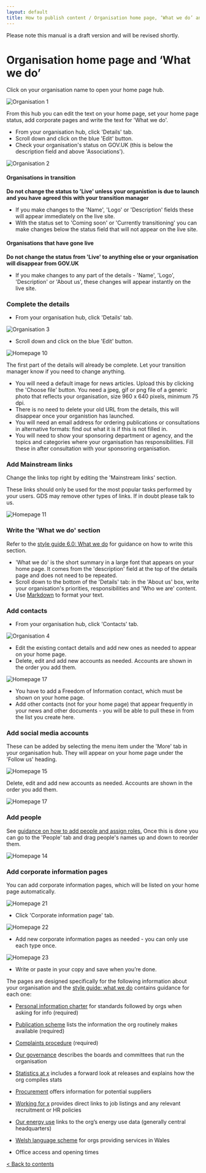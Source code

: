 ```yaml
---
layout: default
title: How to publish content / Organisation home page, ‘What we do’ and adding contacts
---
```


Please note this manual is a draft version and will be revised shortly.

# Organisation home page and ‘What we do’

Click on your organisation name to open your home page hub. 

![Organisation 1](organisation-1.png) 
   
From this hub you can edit the text on your home page, set your home page status, add corporate pages and write the text for 'What we do'.

* From your organisation hub, click 'Details' tab.
* Scroll down and click on the blue 'Edit' button.
* Check your organisation's status on GOV.UK (this is below the description field and above 'Associations'). 

![Organisation 2](organisation-2.png) 

#### Organisations in transition

**Do not change the status to 'Live' unless your organistion is due to launch and you have agreed this with your transition manager**

* If you make changes to the 'Name', 'Logo' or 'Description' fields these will appear immediately on the live site.
* With the status set to 'Coming soon' or 'Currently transitioning' you can make changes below the status field that will not appear on the live site.

#### Organisations that have gone live

**Do not change the status from 'Live' to anything else or your organisation will disappear from GOV.UK**

* If you make changes to any part of the details - 'Name', 'Logo', 'Description' or 'About us', these changes will appear instantly on the live site.

### Complete the details 

* From your organisation hub, click 'Details' tab.

![Organisation 3](organisation-3.png) 

* Scroll down and click on the blue 'Edit' button.

![Homepage 10](homepage-10.png)   

The first part of the details will already be complete. Let your transition manager know if you need to change anything. 

* You will need a default image for news articles. Upload this by clicking the 'Choose file' button. You need a jpeg, gif or png file of a generic photo that reflects your organisation, size 960 x 640 pixels, minimum 75 dpi.
* There is no need to delete your old URL from the details, this will disappear once your organistion has launched.
* You will need an email address for ordering publications or consultations in alternative formats: find out what it is if this is not filled in.
* You will need to show your sponsoring department or agency, and the topics and categories where your organisation has responsibilities. Fill these in after consultation with your sponsoring organisation.

### Add Mainstream links

Change the links top right by editing the 'Mainstream links' section.

These links should only be used for the most popular tasks performed by your users. GDS may remove other types of links. If in doubt please talk to us.

![Homepage 11](homepage-11.png)


### Write the 'What we do' section

Refer to the [style guide 6.0: What we do](https://www.gov.uk/designprinciples/insidegovernment#what-we-do) for guidance on how to write this section.

* 'What we do' is the short summary in a large font that appears on your home page. It comes from the 'description' field at the top of the details page and does not need to be repeated.
* Scroll down to the bottom of the 'Details' tab: in the 'About us' box, write your organisation's priorities, responsibilities and 'Who we are' content.
* Use [Markdown](http://alphagov.github.io/inside-government-admin-guide/creating-documents/markdown.html) to format your text.

### Add contacts

* From your organisation hub, click 'Contacts' tab.

![Organisation 4](organisation-4.png) 

* Edit the existing contact details and add new ones as needed to appear on your home page. 
* Delete, edit and add new accounts as needed. Accounts are shown in the order you add them.

![Homepage 17](homepage-17.png)	

* You have to add a Freedom of Information contact, which must be shown on your home page.
* Add other contacts (not for your home page) that appear frequently in your news and other documents - you will be able to pull these in from the list you create here.


### Add social media accounts

These can be added by selecting the menu item under the 'More' tab in your organisation hub. They will appear on your home page under the 'Follow us' heading.

![Homepage 15](homepage-15.png)   

Delete, edit and add new accounts as needed. Accounts are shown in the order you add them.

![Homepage 17](homepage-17.png)	

### Add people

See [guidance on how to add people and assign roles.](http://alphagov.github.io/inside-government-admin-guide/organisations-groups/people-and-roles.html) Once this is done you can go to the 'People' tab and drag people's names up and down to reorder them.

![Homepage 14](homepage-14.png)   

### Add corporate information pages

You can add corporate information pages, which will be listed on your home page automatically.

![Homepage 21](homepage-21.png)	

* Click 'Corporate information page' tab.

![Homepage 22](homepage-22.png)	

* Add new corporate information pages as needed - you can only use each type once.

![Homepage 23](homepage-23.png)	
	
* Write or paste in your copy and save when you’re done.


The pages are designed specifically for the following information about your organisation and the [style guide: what we do](https://www.gov.uk/designprinciples/insidegovernment#what-we-do) contains guidance for each one:

* [Personal information charter](https://www.gov.uk/government/organisations/department-for-transport/about/personal-information-charter) for standards followed by orgs when asking for info (required)

* [Publication scheme](https://www.gov.uk/government/organisations/department-for-transport/about/publication-scheme) lists the information the org routinely makes available (required)

* [Complaints procedure](https://www.gov.uk/government/organisations/department-for-transport/about/complaints-procedure) (required)

* [Our governance](https://www.gov.uk/government/organisations/foreign-commonwealth-office/about/our-governance) describes the boards and committees that run the organisation

* [Statistics at x](https://www.gov.uk/government/organisations/department-for-transport/about/statistics) includes a forward look at releases and explains how the org compiles stats

* [Procurement](https://www.gov.uk/government/organisations/ministry-of-defence/about/procurement) offers information for potential suppliers

* [Working for x](https://www.gov.uk/government/organisations/ministry-of-defence/about/recruitment) provides direct links to job listings and any relevant recruitment or HR policies

* [Our energy use](https://www.gov.uk/government/organisations/hm-revenue-customs/about/our-energy-use) links to the org’s energy use data (generally central headquarters)

* [Welsh language scheme](https://www.gov.uk/government/organisations/wales-office/about/welsh-language-scheme) for orgs providing services in Wales

* Office access and opening times

[< Back to contents](http://alphagov.github.io/inside-government-admin-guide/)



